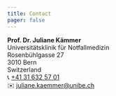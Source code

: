 ```yaml
---
title: Contact
pager: false
---
```


**Prof. Dr. Juliane Kämmer** <br>
Universitätsklinik für Notfallmedizin  
Rosenbühlgasse 27  
3010 Bern  
Switzerland <br> 
 📞 [ +41 31 632 57 01 ](tel:+41316325701)  
 ✉️ [ juliane.kaemmer@unibe.ch ](mailto:juliane.kaemmer@unibe.ch)

